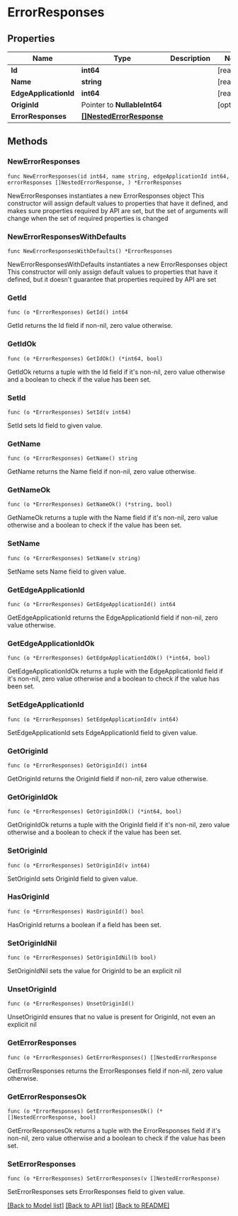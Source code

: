 # ErrorResponses

## Properties

Name | Type | Description | Notes
------------ | ------------- | ------------- | -------------
**Id** | **int64** |  | [readonly] 
**Name** | **string** |  | [readonly] 
**EdgeApplicationId** | **int64** |  | [readonly] 
**OriginId** | Pointer to **NullableInt64** |  | [optional] 
**ErrorResponses** | [**[]NestedErrorResponse**](NestedErrorResponse.md) |  | 

## Methods

### NewErrorResponses

`func NewErrorResponses(id int64, name string, edgeApplicationId int64, errorResponses []NestedErrorResponse, ) *ErrorResponses`

NewErrorResponses instantiates a new ErrorResponses object
This constructor will assign default values to properties that have it defined,
and makes sure properties required by API are set, but the set of arguments
will change when the set of required properties is changed

### NewErrorResponsesWithDefaults

`func NewErrorResponsesWithDefaults() *ErrorResponses`

NewErrorResponsesWithDefaults instantiates a new ErrorResponses object
This constructor will only assign default values to properties that have it defined,
but it doesn't guarantee that properties required by API are set

### GetId

`func (o *ErrorResponses) GetId() int64`

GetId returns the Id field if non-nil, zero value otherwise.

### GetIdOk

`func (o *ErrorResponses) GetIdOk() (*int64, bool)`

GetIdOk returns a tuple with the Id field if it's non-nil, zero value otherwise
and a boolean to check if the value has been set.

### SetId

`func (o *ErrorResponses) SetId(v int64)`

SetId sets Id field to given value.


### GetName

`func (o *ErrorResponses) GetName() string`

GetName returns the Name field if non-nil, zero value otherwise.

### GetNameOk

`func (o *ErrorResponses) GetNameOk() (*string, bool)`

GetNameOk returns a tuple with the Name field if it's non-nil, zero value otherwise
and a boolean to check if the value has been set.

### SetName

`func (o *ErrorResponses) SetName(v string)`

SetName sets Name field to given value.


### GetEdgeApplicationId

`func (o *ErrorResponses) GetEdgeApplicationId() int64`

GetEdgeApplicationId returns the EdgeApplicationId field if non-nil, zero value otherwise.

### GetEdgeApplicationIdOk

`func (o *ErrorResponses) GetEdgeApplicationIdOk() (*int64, bool)`

GetEdgeApplicationIdOk returns a tuple with the EdgeApplicationId field if it's non-nil, zero value otherwise
and a boolean to check if the value has been set.

### SetEdgeApplicationId

`func (o *ErrorResponses) SetEdgeApplicationId(v int64)`

SetEdgeApplicationId sets EdgeApplicationId field to given value.


### GetOriginId

`func (o *ErrorResponses) GetOriginId() int64`

GetOriginId returns the OriginId field if non-nil, zero value otherwise.

### GetOriginIdOk

`func (o *ErrorResponses) GetOriginIdOk() (*int64, bool)`

GetOriginIdOk returns a tuple with the OriginId field if it's non-nil, zero value otherwise
and a boolean to check if the value has been set.

### SetOriginId

`func (o *ErrorResponses) SetOriginId(v int64)`

SetOriginId sets OriginId field to given value.

### HasOriginId

`func (o *ErrorResponses) HasOriginId() bool`

HasOriginId returns a boolean if a field has been set.

### SetOriginIdNil

`func (o *ErrorResponses) SetOriginIdNil(b bool)`

 SetOriginIdNil sets the value for OriginId to be an explicit nil

### UnsetOriginId
`func (o *ErrorResponses) UnsetOriginId()`

UnsetOriginId ensures that no value is present for OriginId, not even an explicit nil
### GetErrorResponses

`func (o *ErrorResponses) GetErrorResponses() []NestedErrorResponse`

GetErrorResponses returns the ErrorResponses field if non-nil, zero value otherwise.

### GetErrorResponsesOk

`func (o *ErrorResponses) GetErrorResponsesOk() (*[]NestedErrorResponse, bool)`

GetErrorResponsesOk returns a tuple with the ErrorResponses field if it's non-nil, zero value otherwise
and a boolean to check if the value has been set.

### SetErrorResponses

`func (o *ErrorResponses) SetErrorResponses(v []NestedErrorResponse)`

SetErrorResponses sets ErrorResponses field to given value.



[[Back to Model list]](../README.md#documentation-for-models) [[Back to API list]](../README.md#documentation-for-api-endpoints) [[Back to README]](../README.md)


